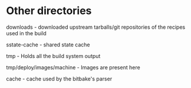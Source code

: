 # Other directories 

downloads - downloaded upstream tarballs/git repositories of the recipes used in the build

sstate-cache - shared state cache

tmp - Holds all the build system output

tmp/deploy/images/machine - Images are present here
 
cache - cache used by the bitbake's parser
